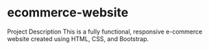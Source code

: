 # ecommerce-website
Project Description This is a fully functional, responsive e-commerce website created using HTML, CSS, and Bootstrap. 
